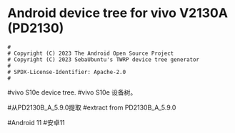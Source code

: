 # Android device tree for vivo V2130A (PD2130)

```
#
# Copyright (C) 2023 The Android Open Source Project
# Copyright (C) 2023 SebaUbuntu's TWRP device tree generator
#
# SPDX-License-Identifier: Apache-2.0
#
```

#vivo S10e device tree.
#vivo S10e 设备树。

#从PD2130B_A_5.9.0提取
#extract from PD2130B_A_5.9.0

#Android 11
#安卓11
